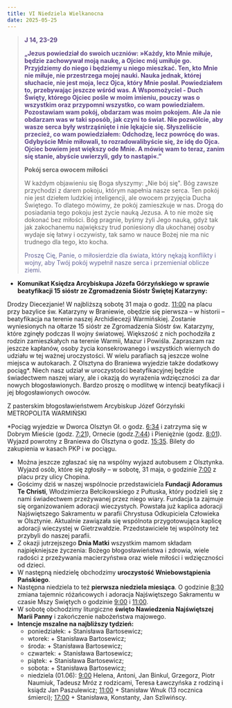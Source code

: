 ```yaml
---
title: VI Niedziela Wielkanocna
date: 2025-05-25
---
```


> **<span style="color: #5D4587;">J 14, 23-29 </span>**
>
> **<span style="color: #5D4587;">„Jezus powiedział do swoich uczniów: »Każdy, kto Mnie miłuje, będzie zachowywał moją naukę, a Ojciec mój umiłuje go. Przyjdziemy do niego i będziemy u niego mieszkać. Ten, kto Mnie nie miłuje, nie przestrzega mojej nauki. Nauka jednak, której słuchacie, nie jest moja, lecz Ojca, który Mnie posłał. Powiedziałem to, przebywając jeszcze wśród was. A Wspomożyciel - Duch Święty, którego Ojciec pośle w moim imieniu, pouczy was o wszystkim oraz przypomni wszystko, co wam powiedziałem. Pozostawiam wam pokój, obdarzam was moim pokojem. Ale Ja nie obdarzam was w taki sposób, jak czyni to świat. Nie pozwólcie, aby wasze serca były wstrząśnięte i nie lękajcie się. Słyszeliście przecież, co wam powiedziałem: Odchodzę, lecz powrócę do was. Gdybyście Mnie miłowali, to rozradowalibyście się, że idę do Ojca. Ojciec bowiem jest większy ode Mnie. A mówię wam to teraz, zanim się stanie, abyście uwierzyli, gdy to nastąpi«.”</span>**
>
>
>
> **Pokój serca owocem miłości**
>
> W każdym objawieniu się Boga słyszymy: „Nie bój się". Bóg zawsze przychodzi z darem pokoju, którym napełnia nasze serca. Ten pokój nie jest dziełem ludzkiej inteligencji, ale owocem przyjęcia Ducha Świętego. To dlatego mówimy, że pokój zamieszkuje w nas. Drogą do posiadania tego pokoju jest życie nauką Jezusa. A to nie może się dokonać bez miłości. Bóg pragnie, byśmy żyli Jego nauką, gdyż tak jak zakochanemu największy trud poniesiony dla ukochanej osoby wydaje się łatwy i oczywisty, tak samo w nauce Bożej nie ma nic trudnego dla tego, kto kocha.
>
> <span style="color: #666699;">Proszę Cię, Panie, o miłosierdzie dla świata, który nękają konflikty i wojny, aby Twój pokój wypełnił nasze serca i przemieniał oblicze ziemi.
> &nbsp;

- **Komunikat Księdza Arcybiskupa Józefa Górzyńskiego w sprawie beatyfikacji 15 sióstr ze Zgromadzenia Sióstr Świętej Katarzyny:**

Drodzy Diecezjanie!
W najbliższą sobotę 31 maja o godz. <u>11:00</u> na placu przy bazylice św. Katarzyny w Braniewie, obędzie się pierwsza – w historii – beatyfikacja na terenie naszej Archidiecezji Warmińskiej. Zostanie wyniesionych na ołtarze 15 sióstr ze Zgromadzenia Sióstr św. Katarzyny, które zginęły podczas II wojny światowej. Większość z nich pochodziła z rodzin zamieszkałych na terenie Warmii, Mazur i Powiśla.
Zapraszam raz jeszcze kapłanów, osoby życia konsekrowanego i wszystkich wiernych do udziału w tej ważnej uroczystości. W wielu parafiach są jeszcze wolne miejsca w autokarach. Z Olsztyna do Braniewa wyjedzie także dodatkowy pociąg*.
Niech nasz udział w uroczystości beatyfikacyjnej będzie świadectwem naszej wiary, ale i okazją do wyrażenia wdzięczności za dar nowych błogosławionych.
Bardzo proszę o modlitwę w intencji beatyfikacji i jej błogosławionych owoców.

Z pasterskim błogosławieństwem
Arcybiskup Józef Górzyński METROPOLITA WARMIŃSKI

*Pociąg wyjedzie w Dworca Olsztyn Gł. o godz. <u>6:34</u> i zatrzyma się w Dobrym Mieście (godz. <u>7:21</u>), Ornecie (godz.<u>7:44</u>) i Pieniężnie (godz. <u>8:01</u>). Wyjazd powrotny z Braniewa do Olsztyna o godz. <u>15:35</u>. Bilety do zakupienia w kasach PKP i w pociągu.
- Można jeszcze zgłaszać się na wspólny wyjazd autobusem z Olsztynka. Wyjazd osób, które się zgłosiły – w sobotę, 31 maja, o godzinie <u>7:00</u> z placu przy ulicy Chopina.
- Gościmy dziś w naszej wspólnocie przedstawiciela **Fundacji Adoramus Te Christi**, Włodzimierza Bełcikowskiego z Pułtuska, który podzieli się z nami świadectwem przeżywanej przez niego wiary. Fundacja ta zajmuje się organizowaniem adoracji wieczystych. Powstała już kaplica adoracji Najświętszego Sakramentu w parafii Chrystusa Odkupiciela Człowieka w Olsztynie. Aktualnie zawiązała się wspólnota przygotowująca kaplicę adoracji wieczystej w Gietrzwałdzie. Przedstawiciele tej wspólnoty też przybyli do naszej parafii.
- Z okazji jutrzejszego **Dnia Matki** wszystkim mamom składam najpiękniejsze życzenia: Bożego błogosławieństwa i zdrowia, wiele radości z przeżywania macierzyństwa oraz wiele miłości i wdzięczności od dzieci.
- W następną niedzielę obchodzimy **uroczystość Wniebowstąpienia Pańskiego**.
- Następna niedziela to też **pierwsza niedziela miesiąca**. O godzinie <u>8:30</u> zmiana tajemnic różańcowych i adoracja Najświętszego Sakramentu w czasie Mszy Swiętych o godzinie <u>9:00</u> i <u>11:00</u>.
- W sobotę obchodzimy liturgiczne **święto Nawiedzenia Najświętszej Marii Panny** i zakończenie nabożeństwa majowego.
- **Intencje mszalne na najbliższy tydzień:**
  - poniedziałek: + Stanisława Bartosewicz;
  - wtorek: + Stanisława Bartosewicz;
  - środa: + Stanisława Bartosewicz;
  - czwartek: + Stanisława Bartosewicz;
  - piątek: + Stanisława Bartosewicz;
  - sobota: + Stanisława Bartosewicz;
  - niedziela (01.06): <u>9:00</u> Helena, Antoni, Jan Binkul, Grzegorz, Piotr Naumiuk, Tadeusz Mróz z rodzicami, Teresa Ławczyńska z rodziną i ksiądz Jan Paszulewicz; <u>11:00</u> + Stanisław Wnuk (13 rocznica śmierci); <u>17:00</u> + Stanisława, Konstanty, Jan Szliwińscy.
